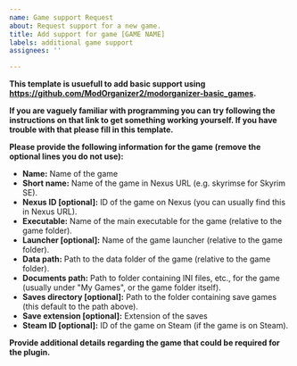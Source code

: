 ```yaml
---
name: Game support Request
about: Request support for a new game.
title: Add support for game [GAME NAME]
labels: additional game support
assignees: ''

---
```


**This template is usuefull to add basic support using https://github.com/ModOrganizer2/modorganizer-basic_games.** 

**If you are vaguely familiar with programming you can try following the instructions on that link to get something working yourself. If you have trouble with that please fill in this template.**

**Please provide the following information for the game (remove the optional lines you do not use):**

- **Name:** Name of the game
- **Short name:** Name of the game in Nexus URL (e.g. skyrimse for Skyrim SE).
- **Nexus ID [optional]:** ID of the game on Nexus (you can usually find this in Nexus URL).
- **Executable:** Name of the main executable for the game (relative to the game folder).
- **Launcher [optional]:** Name of the game launcher (relative to the game folder).
- **Data path:** Path to the data folder of the game (relative to the game folder).
- **Documents path:** Path to folder containing INI files, etc., for the game (usually under "My Games", or the game folder itself).
- **Saves directory [optional]:** Path to the folder containing save games (this default to the path above).
- **Save extension [optional]:** Extension of the saves
- **Steam ID [optional]:** ID of the game on Steam (if the game is on Steam).

**Provide additional details regarding the game that could be required for the plugin.**
